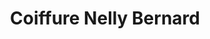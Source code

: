 ---
title: "Coiffure Nelly Bernard"
url: /saint-amand-montrond/coiffure-nelly-bernard/
shop: coiffeur
---